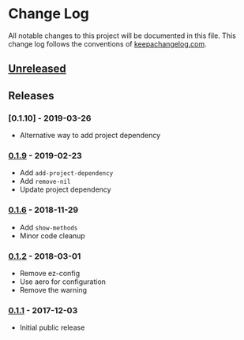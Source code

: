 # Change Log

All notable changes to this project will be documented in this file.
This change log follows the conventions of [keepachangelog.com](http://keepachangelog.com/).

## [Unreleased]

## Releases

### [0.1.10] - 2019-03-26

- Alternative way to add project dependency

### [0.1.9] - 2019-02-23

- Add `add-project-dependency`
- Add `remove-nil`
- Update project dependency

### [0.1.6] - 2018-11-29

- Add `show-methods`
- Minor code cleanup

### [0.1.2] - 2018-03-01

- Remove ez-config
- Use aero for configuration
- Remove the warning

### [0.1.1] - 2017-12-03

- Initial public release

[Unreleased]: https://github.com/agilecreativity/cucl/compare/0.1.9...HEAD
[0.1.9]: https://github.com/agilecreativity/cucl/compare/0.1.9...0.1.8
[0.1.8]: https://github.com/agilecreativity/cucl/compare/0.1.8...0.1.6
[0.1.6]: https://github.com/agilecreativity/cucl/compare/0.1.6...0.1.5
[0.1.2]: https://github.com/agilecreativity/cucl/compare/0.1.2...0.1.1
[0.1.1]: https://github.com/agilecreativity/cucl/compare/0.1.0...0.1.1
